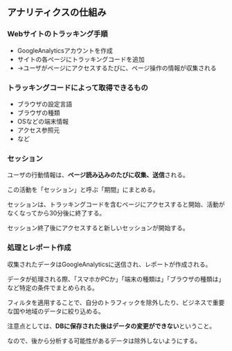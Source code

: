 ## アナリティクスの仕組み

### Webサイトのトラッキング手順

- GoogleAnalyticsアカウントを作成
- サイトの各ページにトラッキングコードを追加
- →ユーザがページにアクセスするたびに、ページ操作の情報が収集される

### トラッキングコードによって取得できるもの

- ブラウザの設定言語
- ブラウザの種類
- OSなどの端末情報
- アクセス参照元
- など

### セッション
ユーザの行動情報は、**ページ読み込みのたびに収集、送信**される。

この活動を「セッション」と呼ぶ「期間」にまとめる。

セッションは、トラッキングコードを含むページにアクセスすると開始、活動がなくなってから30分後に終了する。

セッション終了後にアクセスすると新しいセッションが開始する。


### 処理とレポート作成
収集されたデータはGoogleAnalyticsに送信され、レポートが作成される。

データが処理される際、「スマホかPCか」「端末の種類は」「ブラウザの種類は」など特定の条件でまとめられる。

フィルタを適用することで、自分のトラフィックを除外したり、ビジネスで重要な国や地域のデータに絞り込める。

注意点としては、**DBに保存された後はデータの変更ができない**ということ。

なので、後から分析する可能性があるデータは除外しないようにする。